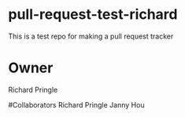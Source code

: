 # pull-request-test-richard
This is a test repo for making a pull request tracker

# Owner
Richard Pringle

#Collaborators
Richard Pringle
Janny Hou
